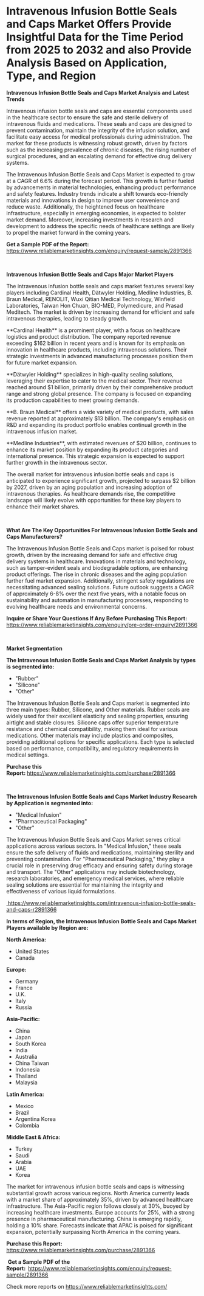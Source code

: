 <p><h1>Intravenous Infusion Bottle Seals and Caps Market Offers Provide Insightful Data for the Time Period from 2025 to 2032 and also Provide Analysis Based on Application, Type, and Region</h1></p><p><strong>Intravenous Infusion Bottle Seals and Caps Market Analysis and Latest Trends</strong></p>
<p><p>Intravenous infusion bottle seals and caps are essential components used in the healthcare sector to ensure the safe and sterile delivery of intravenous fluids and medications. These seals and caps are designed to prevent contamination, maintain the integrity of the infusion solution, and facilitate easy access for medical professionals during administration. The market for these products is witnessing robust growth, driven by factors such as the increasing prevalence of chronic diseases, the rising number of surgical procedures, and an escalating demand for effective drug delivery systems.</p><p>The Intravenous Infusion Bottle Seals and Caps Market is expected to grow at a CAGR of 6.6% during the forecast period. This growth is further fueled by advancements in material technologies, enhancing product performance and safety features. Industry trends indicate a shift towards eco-friendly materials and innovations in design to improve user convenience and reduce waste. Additionally, the heightened focus on healthcare infrastructure, especially in emerging economies, is expected to bolster market demand. Moreover, increasing investments in research and development to address the specific needs of healthcare settings are likely to propel the market forward in the coming years.</p></p>
<p><strong>Get a Sample PDF of the Report:&nbsp;</strong> <a href="https://www.reliablemarketinsights.com/enquiry/request-sample/2891366?utm_campaign=3264&utm_medium=2&utm_source=Github&utm_content=ia&utm_term=14032025&utm_id=intravenous-infusion-bottle-seals-and-caps">https://www.reliablemarketinsights.com/enquiry/request-sample/2891366</a></p>
<p>&nbsp;</p>
<p><strong>Intravenous Infusion Bottle Seals and Caps Major Market Players</strong></p>
<p><p>The intravenous infusion bottle seals and caps market features several key players including Cardinal Health, Dätwyler Holding, Medline Industries, B. Braun Medical, RENOLIT, Wuxi Qitian Medical Technology, Winfield Laboratories, Taiwan Hon Chuan, BIO-MED, Polymedicure, and Prasad Meditech. The market is driven by increasing demand for efficient and safe intravenous therapies, leading to steady growth.</p><p>**Cardinal Health** is a prominent player, with a focus on healthcare logistics and product distribution. The company reported revenue exceeding $162 billion in recent years and is known for its emphasis on innovation in healthcare products, including intravenous solutions. Their strategic investments in advanced manufacturing processes position them for future market expansion.</p><p>**Dätwyler Holding** specializes in high-quality sealing solutions, leveraging their expertise to cater to the medical sector. Their revenue reached around $1 billion, primarily driven by their comprehensive product range and strong global presence. The company is focused on expanding its production capabilities to meet growing demands.</p><p>**B. Braun Medical** offers a wide variety of medical products, with sales revenue reported at approximately $13 billion. The company's emphasis on R&D and expanding its product portfolio enables continual growth in the intravenous infusion market.</p><p>**Medline Industries**, with estimated revenues of $20 billion, continues to enhance its market position by expanding its product categories and international presence. This strategic expansion is expected to support further growth in the intravenous sector.</p><p>The overall market for intravenous infusion bottle seals and caps is anticipated to experience significant growth, projected to surpass $2 billion by 2027, driven by an aging population and increasing adoption of intravenous therapies. As healthcare demands rise, the competitive landscape will likely evolve with opportunities for these key players to enhance their market shares.</p></p>
<p>&nbsp;</p>
<p><strong>What Are The Key Opportunities For Intravenous Infusion Bottle Seals and Caps Manufacturers?</strong></p>
<p><p>The Intravenous Infusion Bottle Seals and Caps market is poised for robust growth, driven by the increasing demand for safe and effective drug delivery systems in healthcare. Innovations in materials and technology, such as tamper-evident seals and biodegradable options, are enhancing product offerings. The rise in chronic diseases and the aging population further fuel market expansion. Additionally, stringent safety regulations are necessitating advanced sealing solutions. Future outlook suggests a CAGR of approximately 6-8% over the next five years, with a notable focus on sustainability and automation in manufacturing processes, responding to evolving healthcare needs and environmental concerns.</p></p>
<p><strong>Inquire or Share Your Questions If Any Before Purchasing This Report:</strong> <a href="https://www.reliablemarketinsights.com/enquiry/pre-order-enquiry/2891366?utm_campaign=3264&utm_medium=2&utm_source=Github&utm_content=ia&utm_term=14032025&utm_id=intravenous-infusion-bottle-seals-and-caps">https://www.reliablemarketinsights.com/enquiry/pre-order-enquiry/2891366</a></p>
<p>&nbsp;</p>
<p><strong>Market Segmentation</strong></p>
<p><strong>The Intravenous Infusion Bottle Seals and Caps Market Analysis by types is segmented into:</strong></p>
<p><ul><li>"Rubber"</li><li>"Silicone"</li><li>"Other"</li></ul></p>
<p><p>The Intravenous Infusion Bottle Seals and Caps market is segmented into three main types: Rubber, Silicone, and Other materials. Rubber seals are widely used for their excellent elasticity and sealing properties, ensuring airtight and stable closures. Silicone caps offer superior temperature resistance and chemical compatibility, making them ideal for various medications. Other materials may include plastics and composites, providing additional options for specific applications. Each type is selected based on performance, compatibility, and regulatory requirements in medical settings.</p></p>
<p><strong>Purchase this Report:&nbsp;</strong><a href="https://www.reliablemarketinsights.com/purchase/2891366?utm_campaign=3264&utm_medium=2&utm_source=Github&utm_content=ia&utm_term=14032025&utm_id=intravenous-infusion-bottle-seals-and-caps">https://www.reliablemarketinsights.com/purchase/2891366</a></p>
<p>&nbsp;</p>
<p><strong>The Intravenous Infusion Bottle Seals and Caps Market Industry Research by Application is segmented into:</strong></p>
<p><ul><li>"Medical Infusion"</li><li>"Pharmaceutical Packaging"</li><li>"Other"</li></ul></p>
<p><p>The Intravenous Infusion Bottle Seals and Caps Market serves critical applications across various sectors. In "Medical Infusion," these seals ensure the safe delivery of fluids and medications, maintaining sterility and preventing contamination. For "Pharmaceutical Packaging," they play a crucial role in preserving drug efficacy and ensuring safety during storage and transport. The "Other" applications may include biotechnology, research laboratories, and emergency medical services, where reliable sealing solutions are essential for maintaining the integrity and effectiveness of various liquid formulations.</p></p>
<p><a href="https://www.reliablemarketinsights.com/intravenous-infusion-bottle-seals-and-caps-r2891366?utm_campaign=3264&utm_medium=2&utm_source=Github&utm_content=ia&utm_term=14032025&utm_id=intravenous-infusion-bottle-seals-and-caps">&nbsp;https://www.reliablemarketinsights.com/intravenous-infusion-bottle-seals-and-caps-r2891366</a></p>
<p><strong>In terms of Region, the Intravenous Infusion Bottle Seals and Caps Market Players available by Region are:</strong></p>
<p>
    <p> <strong> North America: </strong>
        <ul>
            <li>United States</li>
            <li>Canada</li>
        </ul>
        </p> 
    <p> <strong> Europe: </strong>
        <ul>
            <li>Germany</li>
            <li>France</li>
            <li>U.K.</li>
            <li>Italy</li>
            <li>Russia</li>
        </ul>
        </p> 
    <p> <strong> Asia-Pacific: </strong>
        <ul>
            <li>China</li>
            <li>Japan</li>
            <li>South Korea</li>
            <li>India</li>
            <li>Australia</li>
            <li>China Taiwan</li>
            <li>Indonesia</li>
            <li>Thailand</li>
            <li>Malaysia</li>
        </ul>
        </p> 
    <p> <strong> Latin America: </strong>
        <ul>
            <li>Mexico</li>
            <li>Brazil</li>
            <li>Argentina Korea</li>
            <li>Colombia</li>
        </ul>
        </p> 
    <p> <strong> Middle East & Africa: </strong>
        <ul>
            <li>Turkey</li>
            <li>Saudi</li>
            <li>Arabia</li>
            <li>UAE</li>
            <li>Korea</li>
        </ul>
    </p>
    </p>
<p><p>The market for intravenous infusion bottle seals and caps is witnessing substantial growth across various regions. North America currently leads with a market share of approximately 35%, driven by advanced healthcare infrastructure. The Asia-Pacific region follows closely at 30%, buoyed by increasing healthcare investments. Europe accounts for 25%, with a strong presence in pharmaceutical manufacturing. China is emerging rapidly, holding a 10% share. Forecasts indicate that APAC is poised for significant expansion, potentially surpassing North America in the coming years.</p></p>
<p><strong>Purchase this Report: </strong><a href="https://www.reliablemarketinsights.com/purchase/2891366?utm_campaign=3264&utm_medium=2&utm_source=Github&utm_content=ia&utm_term=14032025&utm_id=intravenous-infusion-bottle-seals-and-caps">https://www.reliablemarketinsights.com/purchase/2891366</a></p>
<p>&nbsp;<strong>Get a Sample PDF of the Report:&nbsp;&nbsp;</strong><a href="https://www.reliablemarketinsights.com/enquiry/request-sample/2891366?utm_campaign=3264&utm_medium=2&utm_source=Github&utm_content=ia&utm_term=14032025&utm_id=intravenous-infusion-bottle-seals-and-caps">https://www.reliablemarketinsights.com/enquiry/request-sample/2891366</a></p>
<p><strong></strong></p>
<p>Check more reports on <a href="https://www.reliablemarketinsights.com/?utm_campaign=3264&utm_medium=2&utm_source=Github&utm_content=ia&utm_term=14032025&utm_id=intravenous-infusion-bottle-seals-and-caps">https://www.reliablemarketinsights.com/</a></p>